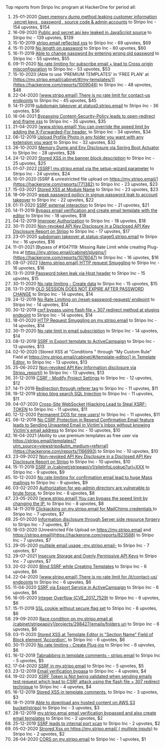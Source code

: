Top reports from Stripo Inc program at HackerOne for period all:

1. 25-01-2020 [Open memory dump method leaking customer information ,secret keys , password , source code & admin accounts](https://hackerone.com/reports/783360) to Stripo Inc - 154 upvotes, $154
2. 16-09-2020 [Public and secret api key leaked  in JavaScript source](https://hackerone.com/reports/983331) to Stripo Inc - 139 upvotes, $139
3. 15-10-2019 [stripo.email reflected xss](https://hackerone.com/reports/714521) to Stripo Inc - 69 upvotes, $69
4. 15-11-2019 [No length on password](https://hackerone.com/reports/738569) to Stripo Inc - 60 upvotes, $60
5. 16-11-2019 [Able to change password by entering wrong old password](https://hackerone.com/reports/738899) to Stripo Inc - 55 upvotes, $55
6. 09-11-2020 [No rate limiting for subscribe email + lead to Cross origin misconfiguration](https://hackerone.com/reports/1029723) to Stripo Inc - 53 upvotes, $53
7. 15-10-2020 [Able to use 'PREMIUM TEMPLATES' in 'FREE PLAN' at [https://my.stripo.email/cabinet/#/my-templates/]](https://hackerone.com/reports/1009046) to Stripo Inc - 48 upvotes, $48
8. 22-04-2020 [[www.stripo.email] There is no rate limit for contact-us endpoints](https://hackerone.com/reports/856305) to Stripo Inc - 45 upvotes, $45
9. 14-11-2019 [subdomain takeover at status0.stripo.email](https://hackerone.com/reports/737695) to Stripo Inc - 36 upvotes, $36
10. 16-04-2021 [Bypassing Content-Security-Policy leads to open-redirect and iframe xss](https://hackerone.com/reports/1166766) to Stripo Inc - 35 upvotes, $35
11. 21-04-2020 [[www.stripo.email] You can override the speed limit by adding the X-Forwarded-For header.](https://hackerone.com/reports/855013) to Stripo Inc - 34 upvotes, $34
12. 06-12-2019 [Upload Profile Photo in any folder you want with any extension you want](https://hackerone.com/reports/753375) to Stripo Inc - 32 upvotes, $32
13. 26-10-2020 [Memory Dump and Env Disclosure via Spring Boot Actuator](https://hackerone.com/reports/1019367) to Stripo Inc - 28 upvotes, $28
14. 24-12-2020 [Stored XSS in the banner block description](https://hackerone.com/reports/1065964) to Stripo Inc - 25 upvotes, $25
15. 01-07-2022 [[SSRF] my.stripo.email via the setup-wizard parameter](https://hackerone.com/reports/1622432) to Stripo Inc - 24 upvotes, $24
16. 10-01-2020 [SSRF & unrestricted file upload on https://my.stripo.email/](https://hackerone.com/reports/771382) to Stripo Inc - 23 upvotes, $23
17. 15-03-2021 [Stored XSS at Module Name](https://hackerone.com/reports/1126433) to Stripo Inc - 23 upvotes, $23
18. 18-09-2020 [weak password poilicy in signup password leak to account takeover](https://hackerone.com/reports/985367) to Stripo Inc - 22 upvotes, $22
19. 01-11-2020 [SSRF external interaction](https://hackerone.com/reports/1023920) to Stripo Inc - 21 upvotes, $21
20. 14-11-2019 [Bypass email verification and create email template with the editor](https://hackerone.com/reports/737169) to Stripo Inc - 18 upvotes, $18
21. 04-12-2019 [Improper Authorization](https://hackerone.com/reports/751299) to Stripo Inc - 18 upvotes, $18
22. 30-11-2020 [Non-revoked API Key Disclosure in a Disclosed API Key Disclosure Report on Stripo](https://hackerone.com/reports/1047125) to Stripo Inc - 17 upvotes, $17
23. 23-01-2020 [subdomain takeover at status-stage0.stripo.email](https://hackerone.com/reports/781614) to Stripo Inc - 16 upvotes, $16
24. 11-01-2021 [Bypass of #1047119: Missing Rate Limit while creating Plug-Ins at https://my.stripo.email/cabinet/plugins/](https://hackerone.com/reports/1076047) to Stripo Inc - 16 upvotes, $16
25. 08-07-2022 [[demo.stripo.email] HTTP request Smuggling](https://hackerone.com/reports/1631228) to Stripo Inc - 16 upvotes, $16
26. 13-11-2019 [Password token leak via Host header](https://hackerone.com/reports/737042) to Stripo Inc - 15 upvotes, $15
27. 30-11-2020 [No rate limiting - Create data](https://hackerone.com/reports/1047100) to Stripo Inc - 15 upvotes, $15
28. 13-11-2019 [OLD SESSION DOES NOT EXPIRE AFTER PASSWORD CHANGE](https://hackerone.com/reports/737039) to Stripo Inc - 14 upvotes, $14
29. 24-12-2019 [No Rate Limiting on /reset-password-request/ endpoint](https://hackerone.com/reports/764122) to Stripo Inc - 14 upvotes, $14
30. 30-12-2019 [csrf bypass using flash file + 307 redirect method at plugins endpoint](https://hackerone.com/reports/766205) to Stripo Inc - 14 upvotes, $14
31. 18-01-2020 [HTTP Request Smuggling on my.stripo.email](https://hackerone.com/reports/777651) to Stripo Inc - 14 upvotes, $14
32. 30-11-2020 [No rate limit in email subscription](https://hackerone.com/reports/1047124) to Stripo Inc - 14 upvotes, $14
33. 08-12-2019 [SSRF in Export template to ActiveCampaign](https://hackerone.com/reports/754025) to Stripo Inc - 13 upvotes, $13
34. 02-10-2020 [Stored XSS at "Conditions "  through "My Custom Rule" Field at [https://my.stripo.email/cabinet/#/template-editor/] in Template Editor.](https://hackerone.com/reports/996371) to Stripo Inc - 13 upvotes, $13
35. 25-06-2022 [Non-revoked API Key Information disclosure via Stripo_report()](https://hackerone.com/reports/1613714) to Stripo Inc - 13 upvotes, $13
36. 31-12-2019 [CSRF - Modify Project Settings](https://hackerone.com/reports/766533) to Stripo Inc - 12 upvotes, $12
37. 14-11-2019 [Redirection through referer tag](https://hackerone.com/reports/737578) to Stripo Inc - 11 upvotes, $11
38. 19-12-2019 [stripo blog search  SQL Injection](https://hackerone.com/reports/761382) to Stripo Inc - 11 upvotes, $11
39. 04-07-2020 [Cross-Site WebSocket Hijacking Lead to Steal XSRF-TOKEN](https://hackerone.com/reports/915541) to Stripo Inc - 11 upvotes, $11
40. 12-12-2020 [Permanent DOS for new users!](https://hackerone.com/reports/1057484) to Stripo Inc - 11 upvotes, $11
41. 06-12-2019 [No CSRF Protection in Resend Confirmation Email feature leads to Sending Unwanted Email in Victim's Inbox without knowing Victim's email address](https://hackerone.com/reports/753386) to Stripo Inc - 10 upvotes, $10
42. 16-04-2021 [Ability to use premium templates as free user via https://stripo.email/templates/?utm_source=viewstripo&utm_medium=referral](https://hackerone.com/reports/1166993) to Stripo Inc - 10 upvotes, $10
43. 23-09-2022 [Non-revoked API Key Disclosure in a Disclosed API Key Disclosure Report on Stripo](https://hackerone.com/reports/1709815) to Stripo Inc - 10 upvotes, $10
44. 15-11-2019 [SSRF in /cabinet/stripeapi/v1/siteInfoLookup?url=XXX](https://hackerone.com/reports/738553) to Stripo Inc - 9 upvotes, $9
45. 10-12-2020 [No rate limiting for confirmation email lead to huge Mass mailings](https://hackerone.com/reports/1055503) to Stripo Inc - 9 upvotes, $9
46. 03-02-2020 [Authorization for wp-admin directory are vulnerable to brute force.](https://hackerone.com/reports/788420) to Stripo Inc - 8 upvotes, $8
47. 23-05-2020 [[www.stripo.email] You can bypass the speed limit by changing the IP.](https://hackerone.com/reports/881186) to Stripo Inc - 8 upvotes, $8
48. 14-11-2019 [Clickjacking on my.stripo.email for MailChimp credentials ](https://hackerone.com/reports/737625) to Stripo Inc - 7 upvotes, $7
49. 25-01-2020 [Information disclosure through Server side resource forgery](https://hackerone.com/reports/782979) to Stripo Inc - 7 upvotes, $7
50. 18-03-2020 [Unrestricted File Upload on https://my.stripo.email and https://stripo.email](https://hackerone.com/reports/823588) to Stripo Inc - 7 upvotes, $7
51. 29-05-2020 [multiple email usage -my.stripo.email-](https://hackerone.com/reports/887167) to Stripo Inc - 7 upvotes, $7
52. 29-07-2021 [Insecure Storage and Overly Permissive API Keys](https://hackerone.com/reports/1283575) to Stripo Inc - 7 upvotes, $7
53. 20-02-2020 [Blind SSRF while Creating Templates](https://hackerone.com/reports/800909) to Stripo Inc - 6 upvotes, $6
54. 22-04-2020 [[www.stripo.email] There is no rate limit for /it/contact-us/ endpoints](https://hackerone.com/reports/856310) to Stripo Inc - 6 upvotes, $6
55. 11-04-2020 [SSRF via Export Service in  ActiveCampaign](https://hackerone.com/reports/847101) to Stripo Inc - 6 upvotes, $6
56. 16-05-2020 [Integer Overflow (CVE_2017_7529)](https://hackerone.com/reports/876257) to Stripo Inc - 6 upvotes, $6
57. 15-11-2019 [ SSL cookie without secure flag set](https://hackerone.com/reports/738565) to Stripo Inc - 6 upvotes, $6
58. 29-09-2020 [Race condition on my.stripo.email at /cabinet/stripeapi/v1/projects/298427/emails/folders uri](https://hackerone.com/reports/994051) to Stripo Inc - 6 upvotes, $6
59. 03-11-2020 [Stored XSS at Template Editor in "Section Name"  Field of Block element 'Accordion'.](https://hackerone.com/reports/1025365) to Stripo Inc - 6 upvotes, $6
60. 30-11-2020 [No rate limiting - Create Plug-ins](https://hackerone.com/reports/1047119) to Stripo Inc - 6 upvotes, $6
61. 16-12-2019 [Tabnabbing in template comments - stripo.email](https://hackerone.com/reports/759133) to Stripo Inc - 5 upvotes, $5
62. 17-04-2020 [SSRF in my.stripo.email](https://hackerone.com/reports/852413) to Stripo Inc - 5 upvotes, $5
63. 23-12-2019 [Email verification bypasa](https://hackerone.com/reports/763458) to Stripo Inc - 4 upvotes, $4
64. 19-02-2020 [XSRF Token is Not being validated when sending emails test request which lead to CSRF attack using the flash file + 307 redirect technique](https://hackerone.com/reports/799867) to Stripo Inc - 4 upvotes, $4
65. 16-12-2019 [Stored XSS in template comments.](https://hackerone.com/reports/759131) to Stripo Inc - 3 upvotes, $3
66. 18-11-2019 [Able to download any hosted content on AWS S3 bucket(stripo)](https://hackerone.com/reports/739858) to Stripo Inc - 3 upvotes, $3
67. 28-12-2019 [my.stripo.emai email verification bypassed and also create email templates](https://hackerone.com/reports/765318) to Stripo Inc - 2 upvotes, $2
68. 25-12-2019 [SSRF leads to internal port scan](https://hackerone.com/reports/764517) to Stripo Inc - 2 upvotes, $2
69. 05-02-2020 [Strored Xss on https://my.stripo.email/ ( multiple inputs)](https://hackerone.com/reports/789418) to Stripo Inc - 2 upvotes, $2
70. 26-04-2020 [CORS on my.stripo.email](https://hackerone.com/reports/859688) to Stripo Inc - 1 upvotes, $1
